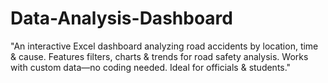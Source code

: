 # Data-Analysis-Dashboard
"An interactive Excel dashboard analyzing road accidents by location, time &amp; cause. Features filters, charts &amp; trends for road safety analysis. Works with custom data—no coding needed. Ideal for officials &amp; students."
